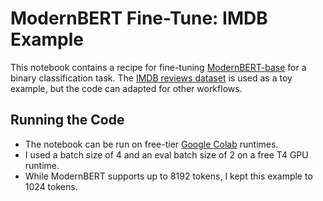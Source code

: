 # ModernBERT Fine-Tune: IMDB Example

This notebook contains a recipe for fine-tuning [ModernBERT-base](https://huggingface.co/answerdotai/ModernBERT-base) for a binary classification task. The [IMDB reviews dataset](https://huggingface.co/datasets/stanfordnlp/imdb) is used as a toy example, but the code can adapted for other workflows.

## Running the Code

- The notebook can be run on free-tier [Google Colab](https://colab.research.google.com) runtimes.
- I used a batch size of 4 and an eval batch size of 2 on a free T4 GPU runtime.
- While ModernBERT supports up to 8192 tokens, I kept this example to 1024 tokens.
